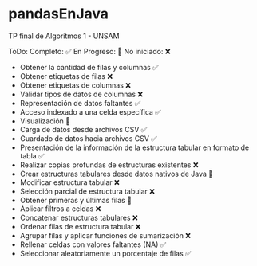# pandasEnJava
TP final de Algoritmos 1 - UNSAM

ToDo:
Completo: ✅
En Progreso: 🚧
No iniciado: ❌

- Obtener la cantidad de filas y columnas ✅
- Obtener etiquetas de filas ❌
- Obtener etiquetas de columnas ❌
- Validar tipos de datos de columnas ❌
- Representación de datos faltantes ✅ 
- Acceso indexado a una celda específica ✅
- Visualización 🚧
- Carga de datos desde archivos CSV ✅
- Guardado de datos hacia archivos CSV ✅
- Presentación de la información de la estructura tabular en formato de tabla ✅
- Realizar copias profundas de estructuras existentes ❌
- Crear estructuras tabulares desde datos nativos de Java 🚧
- Modificar estructura tabular ❌
- Selección parcial de estructura tabular ❌
- Obtener primeras y últimas filas 🚧
- Aplicar filtros a celdas ❌
- Concatenar estructuras tabulares ❌
- Ordenar filas de estructura tabular ❌ 
- Agrupar filas y aplicar funciones de sumarización ❌
- Rellenar celdas con valores faltantes (NA) ✅
- Seleccionar aleatoriamente un porcentaje de filas ✅